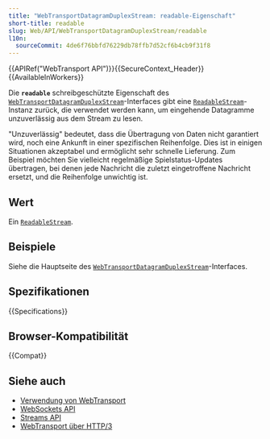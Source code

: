```yaml
---
title: "WebTransportDatagramDuplexStream: readable-Eigenschaft"
short-title: readable
slug: Web/API/WebTransportDatagramDuplexStream/readable
l10n:
  sourceCommit: 4de6f76bbfd76229db78ffb7d52cf6b4cb9f31f8
---
```


{{APIRef("WebTransport API")}}{{SecureContext_Header}} {{AvailableInWorkers}}

Die **`readable`** schreibgeschützte Eigenschaft des [`WebTransportDatagramDuplexStream`](/de/docs/Web/API/WebTransportDatagramDuplexStream)-Interfaces gibt eine [`ReadableStream`](/de/docs/Web/API/ReadableStream)-Instanz zurück, die verwendet werden kann, um eingehende Datagramme unzuverlässig aus dem Stream zu lesen.

"Unzuverlässig" bedeutet, dass die Übertragung von Daten nicht garantiert wird, noch eine Ankunft in einer spezifischen Reihenfolge. Dies ist in einigen Situationen akzeptabel und ermöglicht sehr schnelle Lieferung. Zum Beispiel möchten Sie vielleicht regelmäßige Spielstatus-Updates übertragen, bei denen jede Nachricht die zuletzt eingetroffene Nachricht ersetzt, und die Reihenfolge unwichtig ist.

## Wert

Ein [`ReadableStream`](/de/docs/Web/API/ReadableStream).

## Beispiele

Siehe die Hauptseite des [`WebTransportDatagramDuplexStream`](/de/docs/Web/API/WebTransportDatagramDuplexStream)-Interfaces.

## Spezifikationen

{{Specifications}}

## Browser-Kompatibilität

{{Compat}}

## Siehe auch

- [Verwendung von WebTransport](https://developer.chrome.com/docs/capabilities/web-apis/webtransport)
- [WebSockets API](/de/docs/Web/API/WebSockets_API)
- [Streams API](/de/docs/Web/API/Streams_API)
- [WebTransport über HTTP/3](https://datatracker.ietf.org/doc/html/draft-ietf-webtrans-http3/)
